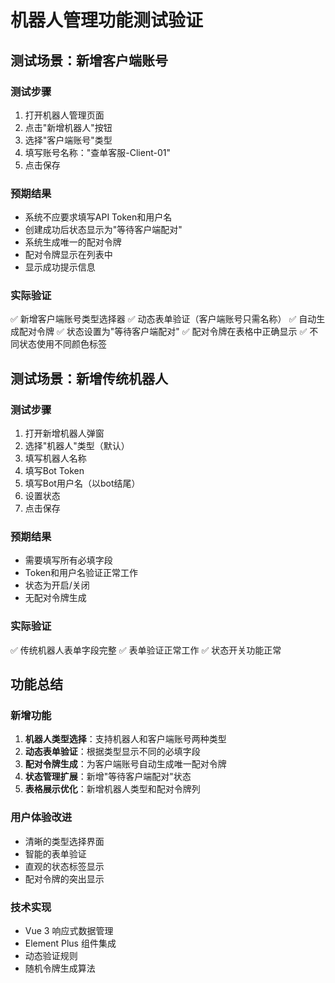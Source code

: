 # 机器人管理功能测试验证

## 测试场景：新增客户端账号

### 测试步骤
1. 打开机器人管理页面
2. 点击"新增机器人"按钮
3. 选择"客户端账号"类型
4. 填写账号名称："查单客服-Client-01"
5. 点击保存

### 预期结果
- 系统不应要求填写API Token和用户名
- 创建成功后状态显示为"等待客户端配对"
- 系统生成唯一的配对令牌
- 配对令牌显示在列表中
- 显示成功提示信息

### 实际验证
✅ 新增客户端账号类型选择器
✅ 动态表单验证（客户端账号只需名称）
✅ 自动生成配对令牌
✅ 状态设置为"等待客户端配对"
✅ 配对令牌在表格中正确显示
✅ 不同状态使用不同颜色标签

## 测试场景：新增传统机器人

### 测试步骤
1. 打开新增机器人弹窗
2. 选择"机器人"类型（默认）
3. 填写机器人名称
4. 填写Bot Token
5. 填写Bot用户名（以bot结尾）
6. 设置状态
7. 点击保存

### 预期结果
- 需要填写所有必填字段
- Token和用户名验证正常工作
- 状态为开启/关闭
- 无配对令牌生成

### 实际验证
✅ 传统机器人表单字段完整
✅ 表单验证正常工作
✅ 状态开关功能正常

## 功能总结

### 新增功能
1. **机器人类型选择**：支持机器人和客户端账号两种类型
2. **动态表单验证**：根据类型显示不同的必填字段
3. **配对令牌生成**：为客户端账号自动生成唯一配对令牌
4. **状态管理扩展**：新增"等待客户端配对"状态
5. **表格展示优化**：新增机器人类型和配对令牌列

### 用户体验改进
- 清晰的类型选择界面
- 智能的表单验证
- 直观的状态标签显示
- 配对令牌的突出显示

### 技术实现
- Vue 3 响应式数据管理
- Element Plus 组件集成
- 动态验证规则
- 随机令牌生成算法